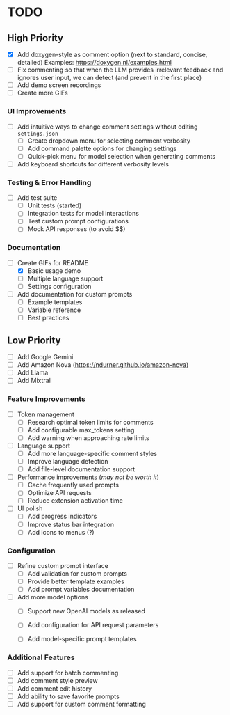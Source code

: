 # TODO

## High Priority

- [x] Add doxygen-style as comment option (next to standard, concise, detailed)
      Examples: https://doxygen.nl/examples.html
- [ ] Fix commenting so that when the LLM provides irrelevant feedback and
      ignores user input, we can detect (and prevent in the first place)
- [ ] Add demo screen recordings
- [ ] Create more GIFs

### UI Improvements
- [ ] Add intuitive ways to change comment settings without editing `settings.json`
  - [ ] Create dropdown menu for selecting comment verbosity
  - [ ] Add command palette options for changing settings
  - [ ] Quick-pick menu for model selection when generating comments
- [ ] Add keyboard shortcuts for different verbosity levels

### Testing & Error Handling
- [ ] Add test suite
  - [ ] Unit tests (started)
  - [ ] Integration tests for model interactions
  - [ ] Test custom prompt configurations
  - [ ] Mock API responses (to avoid $$)

### Documentation
- [ ] Create GIFs for README
  - [x] Basic usage demo
  - [ ] Multiple language support
  - [ ] Settings configuration
- [ ] Add documentation for custom prompts
  - [ ] Example templates
  - [ ] Variable reference
  - [ ] Best practices

## Low Priority

- [ ] Add Google Gemini
- [ ] Add Amazon Nova (https://ndurner.github.io/amazon-nova)
- [ ] Add Llama
- [ ] Add Mixtral

### Feature Improvements
- [ ] Token management
  - [ ] Research optimal token limits for comments
  - [ ] Add configurable max_tokens setting
  - [ ] Add warning when approaching rate limits
- [ ] Language support
  - [ ] Add more language-specific comment styles
  - [ ] Improve language detection
  - [ ] Add file-level documentation support
- [ ] Performance improvements (*may not be worth it*)
  - [ ] Cache frequently used prompts
  - [ ] Optimize API requests
  - [ ] Reduce extension activation time
- [ ] UI polish
  - [ ] Add progress indicators
  - [ ] Improve status bar integration
  - [ ] Add icons to menus (?)

### Configuration
- [ ] Refine custom prompt interface
  - [ ] Add validation for custom prompts
  - [ ] Provide better template examples
  - [ ] Add prompt variables documentation
- [ ] Add more model options
  - [ ] Support new OpenAI models as released
  - [ ] Add configuration for API request parameters
  - [ ] Add model-specific prompt templates


### Additional Features
- [ ] Add support for batch commenting
- [ ] Add comment style preview
- [ ] Add comment edit history
- [ ] Add ability to save favorite prompts
- [ ] Add support for custom comment formatting
